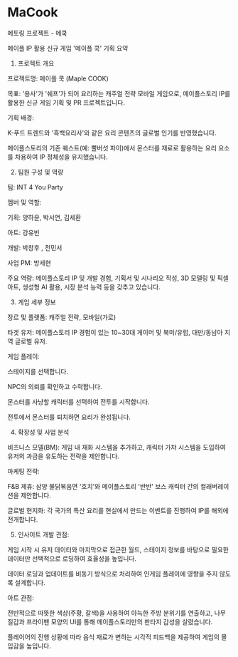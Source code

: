 # MaCook
메토링 프로젝트 - 메쿡

메이플 IP 활용 신규 게임 '메이플 쿡' 기획 요약

1. 프로젝트 개요

프로젝트명: 메이플 쿡 (Maple COOK) 


목표: '용사'가 '쉐프'가 되어 요리하는 캐주얼 전략 모바일 게임으로, 메이플스토리 IP를 활용한 신규 게임 기획 및 PR 프로젝트입니다.


기획 배경:

K-푸드 트렌드와 '흑백요리사'와 같은 요리 콘텐츠의 글로벌 인기를 반영했습니다.


메이플스토리의 기존 퀘스트(예: 뿔버섯 파이)에서 몬스터를 재료로 활용하는 요리 요소를 차용하여 IP 정체성을 유지했습니다.


2. 팀원 구성 및 역량

팀: INT 4 You Party 

멤버 및 역할:


기획: 양하윤, 박서연, 김세환 


아트: 강유빈 


개발: 박창후 , 전민서


사업 PM: 방세현 


주요 역량: 메이플스토리 IP 및 개발 경험, 기획서 및 시나리오 작성, 3D 모델링 및 픽셀 아트, 생성형 AI 활용, 시장 분석 능력 등을 갖추고 있습니다.

3. 게임 세부 정보

장르 및 플랫폼: 캐주얼 전략, 모바일(가로) 


타겟 유저: 메이플스토리 IP 경험이 있는 10~30대 게이머 및 북미/유럽, 대만/동남아 지역 글로벌 유저.

게임 플레이:

스테이지를 선택합니다.

NPC의 의뢰를 확인하고 수락합니다.

몬스터를 사냥할 캐릭터를 선택하여 전투를 시작합니다.

전투에서 몬스터를 퇴치하면 요리가 완성됩니다.

4. 확장성 및 사업 분석

비즈니스 모델(BM): 게임 내 재화 시스템을 추가하고, 캐릭터 가챠 시스템을 도입하여 유저의 과금을 유도하는 전략을 제안합니다.

마케팅 전략:


F&B 제휴: 삼양 불닭볶음면 '호치'와 메이플스토리 '반반' 보스 캐릭터 간의 컬래버레이션을 제안합니다.


글로벌 현지화: 각 국가의 특산 요리를 현실에서 만드는 이벤트를 진행하여 IP를 해외에 전개합니다.

5. 인사이트
개발 관점:

게임 시작 시 유저 데이터와 마지막으로 접근한 월드, 스테이지 정보를 바탕으로 필요한 데이터만 선택적으로 로딩하여 효율성을 높입니다.

데이터 로딩과 업데이트를 비동기 방식으로 처리하여 인게임 플레이에 영향을 주지 않도록 설계합니다.

아트 관점:

전반적으로 따뜻한 색상(주황, 갈색)을 사용하여 아늑한 주방 분위기를 연출하고, 나무 질감과 프라이팬 모양의 UI를 통해 메이플스토리만의 판타지 감성을 살렸습니다.

플레이어의 진행 상황에 따라 음식 재료가 변하는 시각적 피드백을 제공하여 게임의 몰입감을 높입니다.
